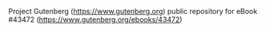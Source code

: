 Project Gutenberg (https://www.gutenberg.org) public repository for eBook #43472 (https://www.gutenberg.org/ebooks/43472)
